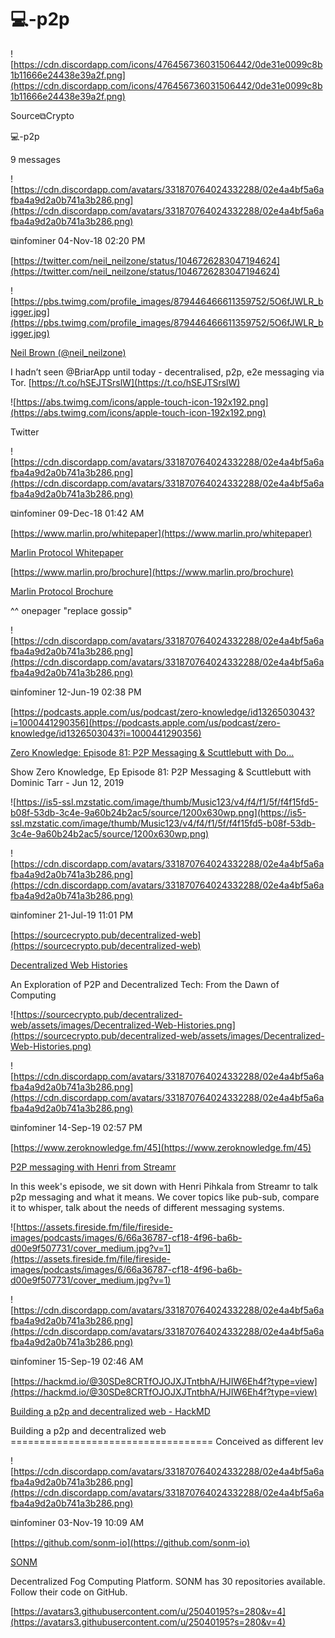 # 💻-p2p

![https://cdn.discordapp.com/icons/476456736031506442/0de31e0099c8b1b11666e24438e39a2f.png](https://cdn.discordapp.com/icons/476456736031506442/0de31e0099c8b1b11666e24438e39a2f.png)

Source⧉Crypto

💻-p2p

9 messages

![https://cdn.discordapp.com/avatars/331870764024332288/02e4a4bf5a6afba4a9d2a0b741a3b286.png](https://cdn.discordapp.com/avatars/331870764024332288/02e4a4bf5a6afba4a9d2a0b741a3b286.png)

⧉infominer 04-Nov-18 02:20 PM

[https://twitter.com/neil_neilzone/status/1046726283047194624](https://twitter.com/neil_neilzone/status/1046726283047194624)

![https://pbs.twimg.com/profile_images/879446466611359752/5O6fJWLR_bigger.jpg](https://pbs.twimg.com/profile_images/879446466611359752/5O6fJWLR_bigger.jpg)

[Neil Brown (@neil_neilzone)](https://twitter.com/neil_neilzone)

I hadn’t seen @BriarApp until today - decentralised, p2p, e2e messaging via Tor. [https://t.co/hSEJTSrslW](https://t.co/hSEJTSrslW)

![https://abs.twimg.com/icons/apple-touch-icon-192x192.png](https://abs.twimg.com/icons/apple-touch-icon-192x192.png)

Twitter

![https://cdn.discordapp.com/avatars/331870764024332288/02e4a4bf5a6afba4a9d2a0b741a3b286.png](https://cdn.discordapp.com/avatars/331870764024332288/02e4a4bf5a6afba4a9d2a0b741a3b286.png)

⧉infominer 09-Dec-18 01:42 AM

[https://www.marlin.pro/whitepaper](https://www.marlin.pro/whitepaper)

[Marlin Protocol Whitepaper](https://www.marlin.pro/whitepaper)

[https://www.marlin.pro/brochure](https://www.marlin.pro/brochure)

[Marlin Protocol Brochure](https://www.marlin.pro/brochure)

^^ onepager "replace gossip"

![https://cdn.discordapp.com/avatars/331870764024332288/02e4a4bf5a6afba4a9d2a0b741a3b286.png](https://cdn.discordapp.com/avatars/331870764024332288/02e4a4bf5a6afba4a9d2a0b741a3b286.png)

⧉infominer 12-Jun-19 02:38 PM

[https://podcasts.apple.com/us/podcast/zero-knowledge/id1326503043?i=1000441290356](https://podcasts.apple.com/us/podcast/zero-knowledge/id1326503043?i=1000441290356)

[‎Zero Knowledge: Episode 81: P2P Messaging & Scuttlebutt with Do...](https://podcasts.apple.com/us/podcast/zero-knowledge/id1326503043?i=1000441290356)

‎Show Zero Knowledge, Ep Episode 81: P2P Messaging & Scuttlebutt with Dominic Tarr - Jun 12, 2019

![https://is5-ssl.mzstatic.com/image/thumb/Music123/v4/f4/f1/5f/f4f15fd5-b08f-53db-3c4e-9a60b24b2ac5/source/1200x630wp.png](https://is5-ssl.mzstatic.com/image/thumb/Music123/v4/f4/f1/5f/f4f15fd5-b08f-53db-3c4e-9a60b24b2ac5/source/1200x630wp.png)

![https://cdn.discordapp.com/avatars/331870764024332288/02e4a4bf5a6afba4a9d2a0b741a3b286.png](https://cdn.discordapp.com/avatars/331870764024332288/02e4a4bf5a6afba4a9d2a0b741a3b286.png)

⧉infominer 21-Jul-19 11:01 PM

[https://sourcecrypto.pub/decentralized-web](https://sourcecrypto.pub/decentralized-web)

[Decentralized Web Histories](https://sourcecrypto.pub/decentralized-web)

An Exploration of P2P and Decentralized Tech: From the Dawn of Computing

![https://sourcecrypto.pub/decentralized-web/assets/images/Decentralized-Web-Histories.png](https://sourcecrypto.pub/decentralized-web/assets/images/Decentralized-Web-Histories.png)

![https://cdn.discordapp.com/avatars/331870764024332288/02e4a4bf5a6afba4a9d2a0b741a3b286.png](https://cdn.discordapp.com/avatars/331870764024332288/02e4a4bf5a6afba4a9d2a0b741a3b286.png)

⧉infominer 14-Sep-19 02:57 PM

[https://www.zeroknowledge.fm/45](https://www.zeroknowledge.fm/45)

[P2P messaging with Henri from Streamr](https://www.zeroknowledge.fm/45)

In this week's episode, we sit down with Henri Pihkala from Streamr to talk p2p messaging and what it means. We cover topics like pub-sub, compare it to whisper, talk about the needs of different messaging systems.

![https://assets.fireside.fm/file/fireside-images/podcasts/images/6/66a36787-cf18-4f96-ba6b-d00e9f507731/cover_medium.jpg?v=1](https://assets.fireside.fm/file/fireside-images/podcasts/images/6/66a36787-cf18-4f96-ba6b-d00e9f507731/cover_medium.jpg?v=1)

![https://cdn.discordapp.com/avatars/331870764024332288/02e4a4bf5a6afba4a9d2a0b741a3b286.png](https://cdn.discordapp.com/avatars/331870764024332288/02e4a4bf5a6afba4a9d2a0b741a3b286.png)

⧉infominer 15-Sep-19 02:46 AM

[https://hackmd.io/@30SDe8CRTfOJOJXJTntbhA/HJIW6Eh4f?type=view](https://hackmd.io/@30SDe8CRTfOJOJXJTntbhA/HJIW6Eh4f?type=view)

[Building a p2p and decentralized web - HackMD](https://hackmd.io/@30SDe8CRTfOJOJXJTntbhA/HJIW6Eh4f?type=view)

Building a p2p and decentralized web =================================== Conceived as different lev

![https://cdn.discordapp.com/avatars/331870764024332288/02e4a4bf5a6afba4a9d2a0b741a3b286.png](https://cdn.discordapp.com/avatars/331870764024332288/02e4a4bf5a6afba4a9d2a0b741a3b286.png)

⧉infominer 03-Nov-19 10:09 AM

[https://github.com/sonm-io](https://github.com/sonm-io)

[SONM](https://github.com/sonm-io)

Decentralized Fog Computing Platform. SONM has 30 repositories available. Follow their code on GitHub.

[https://avatars3.githubusercontent.com/u/25040195?s=280&v=4](https://avatars3.githubusercontent.com/u/25040195?s=280&v=4)